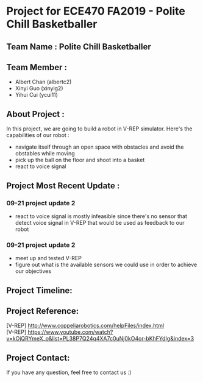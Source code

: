 # Project for ECE470 FA2019 - Polite Chill Basketballer 

## Team Name : Polite Chill Basketballer  

## Team Member : 
* Albert Chan (albertc2)
* Xinyi Guo (xinyig2)
* Yihui Cui (ycui11)

## About Project :
In this project, we are going to build a robot in V-REP simulator. 
Here's the capabilities of our robot :
* navigate itself through an open space with obstacles and avoid the obstables while moving
* pick up the ball on the floor and shoot into a basket 
* react to voice signal 

## Project Most Recent Update :
### 09-21 project update 2
* react to voice signal is mostly infeasible since there's no sensor that detect voice signal in V-REP that would be used as feedback to our robot 


### 09-21 project update 2 
* meet up and tested V-REP 
* figure out what is the available sensors we could use in order to achieve our objectives 

## Project Timeline:

## Project Reference:
[V-REP]  http://www.coppeliarobotics.com/helpFiles/index.html <br />
[V-REP]  https://www.youtube.com/watch?v=kOjQRYmeX_o&list=PL38P7Q24q4XA7c0uNj0kO4or-bKhFYdIg&index=3 

## Project Contact:
If you have any question, feel free to contact us :) 
